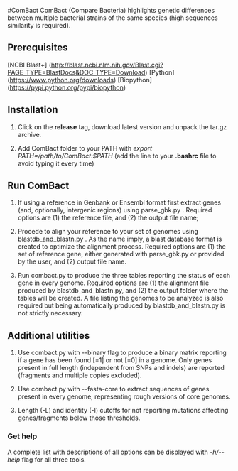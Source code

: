 #ComBact
ComBact (Compare Bacteria) highlights genetic differences between multiple bacterial strains of the same species (high sequences similarity is required).

## Prerequisites
[NCBI Blast+] (http://blast.ncbi.nlm.nih.gov/Blast.cgi?PAGE_TYPE=BlastDocs&DOC_TYPE=Download)
[Python] (https://www.python.org/downloads) 
[Biopython] (https://pypi.python.org/pypi/biopython)

## Installation
1. Click on the **release** tag, download latest version and unpack the tar.gz archive.

2. Add ComBact folder to your PATH with *export PATH=/path/to/ComBact:$PATH* (add the line to your **.bashrc** file to avoid typing it every time)

## Run ComBact
1. If using a reference in Genbank or Ensembl format first extract genes (and, optionally, intergenic regions) using parse\_gbk.py . Required options are (1) the reference file, and (2) the output file name; 

2. Procede to align your reference to your set of genomes using blastdb\_and\_blastn.py . As the name imply, a blast database format is created to optimize the alignment process. Required options are (1) the set of reference gene, either generated with parse\_gbk.py or provided by the user, and (2) output file name.

3. Run combact.py to produce the three tables reporting the status of each gene in every genome. Required options are (1) the alignment file produced by blastdb\_and\_blastn.py, and (2) the output folder where the tables will be created. A file listing the genomes to be analyzed is also required but being automatically produced by blastdb\_and\_blastn.py is not strictly necessary. 

## Additional utilities
1. Use combact.py with --binary flag to produce a binary matrix reporting if a gene has been found [=1] or not [=0] in a genome. Only genes present in full length (independent from SNPs and indels) are reported (fragments and multiple copies excluded).

2. Use combact.py with --fasta-core to extract sequences of genes present in every genome, representing rough versions of core genomes.

3. Length (-L)  and identity (-I) cutoffs for not reporting mutations affecting genes/fragments below those thresholds.

### Get help
A complete list with descriptions of all options can be displayed with *-h/--help* flag for all three tools.
